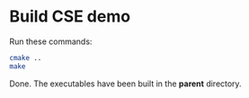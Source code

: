 # Build CSE demo
Run these commands:
```bash
cmake ..
make
```

Done. The executables have been built in the **parent** directory.
